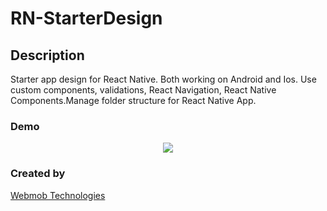 # RN-StarterDesign

## Description
   Starter app design for React Native. Both working on Android and Ios. Use custom components, validations, React Navigation, 
   React Native Components.Manage folder structure for React Native App. 
   
### Demo

<p align="center">
<img src="https://user-images.githubusercontent.com/30282130/35147176-ab8d5b4c-fd33-11e7-9634-35deb2465383.gif" />
</p>
   
### Created by 
[Webmob Technologies](https://webmobtech.com/)
